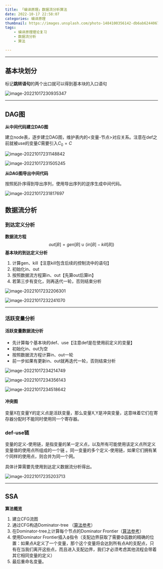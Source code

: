 ```yaml
---
title: 「编译原理」数据流分析算法
date: 2022-10-17 22:58:07
categories: 编译原理
thumbnail: https://images.unsplash.com/photo-1484100356142-db6ab6244067?ixlib=rb-4.0.3&ixid=MnwxMjA3fDB8MHxwaG90by1wYWdlfHx8fGVufDB8fHx8&auto=format&fit=crop&w=1067&q=80
tags:
    - 编译原理理论复习
    - 数据流分析
    - 算法

---
```


-----



## 基本块划分

标记**跳转语句**的两个出口就可以得到基本块的入口语句

![image-20221017230935347](「编译原理」数据流分析算法/image-20221017230935347.png)

---

## DAG图

**从中间代码建立DAG图**

建立node表，逐步建立DAG图，维护表内的<变量-节点>对应关系。注意在def之前就被use的变量$C$需要引入$C_0 = C$

![image-20221017231148842](「编译原理」数据流分析算法/image-20221017231148842.png)

![image-20221017231505245](「编译原理」数据流分析算法/image-20221017231505245.png)

**从DAG图导出中间代码**

按照拓扑序得到导出序列，使用导出序列的逆序生成中间代码。

![image-20221017231817697](「编译原理」数据流分析算法/image-20221017231817697.png)

## 数据流分析

### 到达定义分析

**数据流方程**
$$
out[B] = gen[B] \cup ( in[B] - kill[B] )
$$
**基本块的到达定义分析**

1. 计算gen、kill【注意kill包含后续的控制流中的语句】
2. 初始化in、out
3. 按照数据流方程算in、out【先算out后算in】
4. 若第三步有变化，则再迭代一轮，否则结束分析

![image-20221017232206301](「编译原理」数据流分析算法/image-20221017232206301.png)

![image-20221017232241070](「编译原理」数据流分析算法/image-20221017232241070.png)

----

### 活跃变量分析

#### 活跃变量数据流分析

- 先计算每个基本块的def、use【注意def是在使用前定义的变量】
- 初始化in、out为空
- 按照数据流方程计算in、out一轮
- 前一步如果有更新in、out就再迭代一轮，否则结束分析

![image-20221017234214749](「编译原理」数据流分析算法/image-20221017234214749.png)

![image-20221017234356143](「编译原理」数据流分析算法/image-20221017234356143.png)

![image-20221017234518642](「编译原理」数据流分析算法/image-20221017234518642.png)

#### 冲突图

变量X在变量Y的定义点是活跃变量，那么变量X,Y是冲突变量，这意味着它们在寄存器分配时不能同时使用同一个寄存器。

### def-use链

变量的定义-使用链，是指变量的某一定义点，以及所有可能使用该定义点所定义变量值的使用点所组成的一个链 。同一变量的多个定义-使用链，如果它们拥有某个同样的使用点，则合并为同一个网。

具体计算需要先使用到达定义数据流分析得出。 

![image-20221017235203713](「编译原理」数据流分析算法/image-20221017235203713.png)

---

## SSA

**算法概览**

1. 建立CFG流图
2. 通过CFG构造Dominator-tree （[算法参考](https://blog.csdn.net/Dong_HFUT/article/details/121375025)）
3. 在Dominator-tree上计算每个节点的Dominator Frontier（[算法参考](https://blog.csdn.net/dashuniuniu/article/details/52224882)）
4. 使用Dominator Frontier插入ϕ指令（支配边界获取了需要Φ函数的精确的位置：如果点A定义了一个变量，那个这个变量将会达到所有点A的支配点，只有在当我们离开这些点，而且进入支配边界，我们才必须考虑其他流程会带着其它相同变量的定义）
5. 最后重命名变量。
